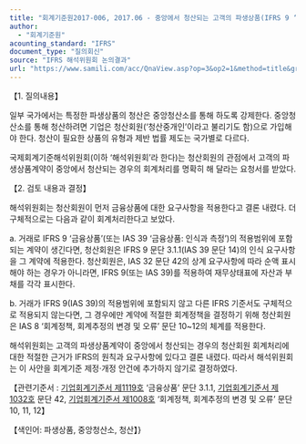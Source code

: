```yaml
---
title: "회계기준원2017-006, 2017.06 - 중앙에서 청산되는 고객의 파생상품(IFRS 9 ‘금융상품’)"
author:
  - "회계기준원"
acounting_standard: "IFRS"
document_type: "질의회신"
source: "IFRS 해석위원회 논의결과"
url: "https://www.samili.com/acc/QnaView.asp?op=3&op2=1&method=title&group=2123-15;1&orgcode=2&searchword=&page=8&code=%ED%9A%8C%EA%B3%84%EA%B8%B0%EC%A4%80%EC%9B%902017%2D006%3A20170630"
---
```

【1. 질의내용】

일부 국가에서는 특정한 파생상품의 청산은 중앙청산소를 통해 하도록 강제한다. 중앙청산소를 통해 청산하려면 기업은 청산회원(‘청산중개인’이라고 불리기도 함)으로 가입해야 한다. 청산이 필요한 상품의 유형과 제반 법률 제도는 국가별로 다르다.

국제회계기준해석위원회(이하 ‘해석위원회’라 한다)는 청산회원의 관점에서 고객의 파생상품계약이 중앙에서 청산되는 경우의 회계처리를 명확히 해 달라는 요청서를 받았다.

  

【2. 검토 내용과 결정】

해석위원회는 청산회원이 먼저 금융상품에 대한 요구사항을 적용한다고 결론 내렸다. 더 구체적으로는 다음과 같이 회계처리한다고 보았다.

a. 거래로 IFRS 9 ‘금융상품’(또는 IAS 39 ‘금융상품: 인식과 측정’)의 적용범위에 포함되는 계약이 생긴다면, 청산회원은 IFRS 9 문단 3.1.1(IAS 39 문단 14)의 인식 요구사항을 그 계약에 적용한다. 청산회원은, IAS 32 문단 42의 상계 요구사항에 따라 순액 표시해야 하는 경우가 아니라면, IFRS 9(또는 IAS 39)를 적용하여 재무상태표에 자산과 부채를 각각 표시한다.

b. 거래가 IFRS 9(IAS 39)의 적용범위에 포함되지 않고 다른 IFRS 기준서도 구체적으로 적용되지 않는다면, 그 경우에만 계약에 적절한 회계정책을 결정하기 위해 청산회원은 IAS 8 ‘회계정책, 회계추정의 변경 및 오류’ 문단 10~12의 체계를 적용한다.

해석위원회는 고객의 파생상품계약이 중앙에서 청산되는 경우의 청산회원 회계처리에 대한 적절한 근거가 IFRS의 원칙과 요구사항에 있다고 결론 내렸다. 따라서 해석위원회는 이 사안을 회계기준 제정·개정 안건에 추가하지 않기로 결정하였다.

  

【관련기준서 : [기업회계기준서 제1119호](https://www.samili.com/acc/) ‘금융상품’ 문단 3.1.1, [기업회계기준서 제1032호](https://www.samili.com/acc/) 문단 42, [기업회계기준서 제1008호](https://www.samili.com/acc/) ‘회계정책, 회계추정의 변경 및 오류’ 문단 10, 11, 12】

【색인어: 파생상품, 중앙청산소, 청산】}